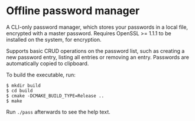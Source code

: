 # Offline password manager

A CLI-only password manager, which stores your passwords in a local file, encrypted
with a master password. Requires OpenSSL >= 1.1.1 to be installed on the system,
for encryption.

Supports basic CRUD operations on the password list, such as creating a new
password entry, listing all entries or removing an entry. Passwords are
automatically copied to clipboard.

To build the executable, run:

```
$ mkdir build
$ cd build
$ cmake -DCMAKE_BUILD_TYPE=Release ..
$ make
```

Run `./pass` afterwards to see the help text.
